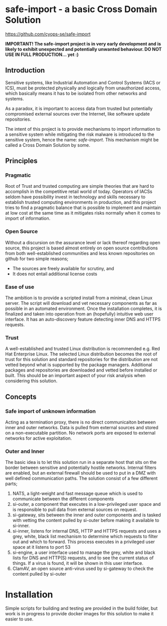 # safe-import - a basic Cross Domain Solution
https://github.com/cyops-se/safe-import

__IMPORTANT! The safe-import project is in very early development and is likely to exhibit unexpected and potentially unwanted behaviour. DO NOT USE IN FULL PRODUCTION... yet :)__

## Introduction
Sensitive systems, like Industrial Automation and Control Systems (IACS or ICS), must be protected physically and logically from unauthorized access, which basically means it has to be isolated from other networks and systems.

As a paradox, it is important to access data from trusted but potentially compromised external sources over the Internet, like software update repositories.

The intent of this project is to provide mechanisms to import information to a sensitive system while mitigating the risk malware is introduced to the sensitive system, hence the name: _safe-import_. This mechanism might be called a Cross Domain Solution by some.

## Principles
### Pragmatic
Root of Trust and trusted computing are simple theories that are hard to accomplish in the competitive retail world of today. Operators of IACSs seldom have possibility invest in technology and skills necessary to establish trusted computing environments in production, and this project tries to find a pragmatic balance that is possible to implement and maintain at low cost at the same time as it mitigates risks normally when it comes to import of information.

### Open Source
Without a discursion on the assurance level or lack thereof regarding open source, this project is based almost entirely on open source contributions from both well-established communities and less known repositories on github for two simple reasons;

* The sources are freely available for scrutiny, and
* It does not entail additional license costs

### Ease of use
The ambition is to provide a scripted install from a minimal, clean Linux server. The script will download and vet necessary components as far as possible in an automated environment. Once the installation completes, it is finalized and taken into operation from an (hopefully) intuitive web user interface. It has an auto-discovery feature detecting inner DNS and HTTPS requests.

### Trust
A well-established and trusted Linux distribution is recommended e.g. Red Hat Enterprise Linux. The selected Linux distribution becomes the root of trust for this solution and standard repositories for the distribution are not vetted beyond what is supported by the package managers. Additional packages and repositories are downloaded and vetted before installed or built. This should be an important aspect of your risk analysis when considering this solution.

## Concepts
### Safe import of unknown information
Acting as a termination proxy, there is no direct communicaiton between inner and outer networks. Data is pulled from external sources and stored on a non-executable partition. No network ports are exposed to external networks for active exploitation.

### Outer and Inner
The basic idea is to let this solution run in a separate host that sits on the border between sensitive and potentially hostile networks. Internal filters are enabled, but an external firewall should be used to put in a DMZ with well defined communication paths. The solution consist of a few different parts;

1. NATS, a light-weight and fast message queue which is used to communicate between the different components
2. si-outer, a component that executes in a low-privileged user space and is responsible to pull data from external sources on request.
3. si-gateway, sits between the inner and outer components and is tasked with vetting the content pulled by si-outer before making it available to si-inner.
4. si-inner, listens for internal DNS, HTTP and HTTPS requests and uses a grey, white, black list mechanism to determine which requests to filter out and which to forward. This process executes in a privileged user space at it listens to port 53
5. si-engine, a user interface used to manage the grey, white and black lists for DNS and HTTP(S) requests, and to see the current status of things. If a virus is found, it will be shown in this user interface.
6. ClamAV, an open source anti-virus used by si-gateway to check the content pulled by si-outer

# Installation
Simple scripts for building and testing are provided in the build folder, but work is in progress to provide docker images for this solution to make it easier to use.
